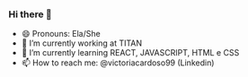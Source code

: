 ### Hi there 👋

- 😄 Pronouns: Ela/She
- 🔭 I’m currently working at TITAN
- 🌱 I’m currently learning REACT, JAVASCRIPT, HTML e CSS
- 📫 How to reach me: @victoriacardoso99 (Linkedin)

